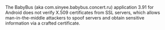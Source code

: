 The BabyBus (aka com.sinyee.babybus.concert.ru) application 3.91 for Android does not verify X.509 certificates from SSL servers, which allows man-in-the-middle attackers to spoof servers and obtain sensitive information via a crafted certificate.